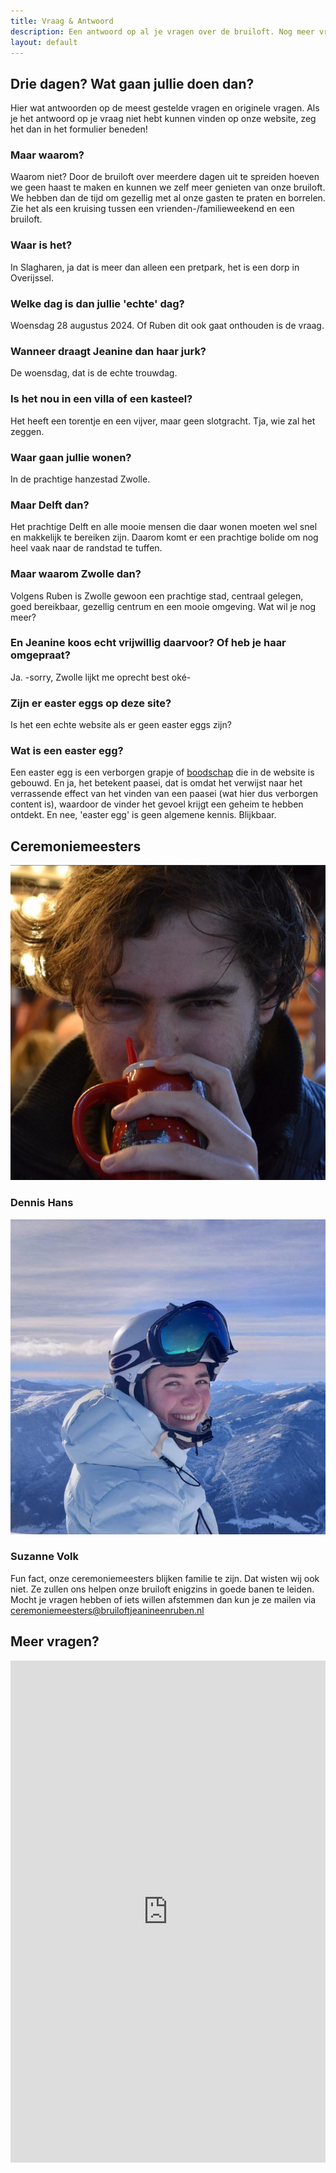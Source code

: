 ```yaml
---
title: Vraag & Antwoord
description: Een antwoord op al je vragen over de bruiloft. Nog meer vragen? Gebruik het formulier of mail de ceremoniemeesters!
layout: default
---
```

## Drie dagen? Wat gaan jullie doen dan?
Hier wat antwoorden op de meest gestelde vragen en originele vragen. Als je het antwoord op je vraag niet hebt kunnen vinden op onze website, zeg het dan in het formulier beneden!

### Maar waarom?
Waarom niet? Door de bruiloft over meerdere dagen uit te spreiden hoeven we geen haast te maken en kunnen we zelf meer
genieten van onze bruiloft. We hebben dan de tijd om gezellig met al onze gasten te praten en borrelen. Zie het als een
kruising tussen een vrienden-/familieweekend en een bruiloft.

### Waar is het?
In Slagharen, ja dat is meer dan alleen een pretpark, het is een dorp in Overijssel.

### Welke dag is dan jullie 'echte' dag?
Woensdag 28 augustus 2024. Of Ruben dit ook gaat onthouden is de vraag.

### Wanneer draagt Jeanine dan haar jurk?
De woensdag, dat is de echte trouwdag.

### Is het nou in een villa of een kasteel?
Het heeft een torentje en een vijver, maar geen slotgracht. Tja, wie zal het zeggen.

### Waar gaan jullie wonen?
In de prachtige hanzestad Zwolle.

### Maar Delft dan?
Het prachtige Delft en alle mooie mensen die daar wonen moeten wel snel en makkelijk te bereiken zijn. Daarom komt er
een prachtige bolide om nog heel vaak naar de randstad te tuffen.

### Maar waarom Zwolle dan?
Volgens Ruben is Zwolle gewoon een
prachtige stad, centraal gelegen, goed bereikbaar, gezellig centrum en een mooie omgeving. Wat wil je nog meer?

### En Jeanine koos echt vrijwillig daarvoor? Of heb je haar omgepraat?
Ja. -sorry, Zwolle lijkt me oprecht best oké-

### Zijn er easter eggs op deze site?
Is het een echte website als er geen easter eggs zijn?

### Wat is een easter egg?
Een easter egg is een verborgen grapje of [boodschap](https://www.youtube.com/watch?v=L5K-PsoL5_I) die in de website is gebouwd. En ja, het betekent paasei, dat is omdat het verwijst naar het verrassende effect van het vinden van een paasei (wat hier dus verborgen content is), waardoor de vinder het gevoel krijgt een geheim te hebben ontdekt. En nee, 'easter egg' is geen algemene kennis. Blijkbaar.

## Ceremoniemeesters
<div class="w-full flex mb-4">
<div class="p-2 md:p-10">
<img src="/images/de_meest_sexy_man.jpg" alt="Dennis Hans" class="rounded-full">
<h3 class="w-full text-center text-xl md:text-2xl mt-4">Dennis Hans</h3>
</div>
<div class="p-2 md:p-10">
<img src="/images/suzanne_volk.jpg" alt="Suzanne Volk" class="rounded-full">
<h3 class="w-full text-center text-xl md:text-2xl mt-4">Suzanne Volk</h3>
</div>
</div>

Fun fact, onze ceremoniemeesters blijken familie te zijn. Dat wisten wij ook niet. Ze zullen ons helpen onze bruiloft
enigzins in goede banen te leiden. Mocht je vragen hebben of iets willen afstemmen dan kun je ze mailen
via <a href="mailto:ceremoniemeesters@bruiloftjeanineenruben.nl" class="break-all">ceremoniemeesters@bruiloftjeanineenruben.nl</a>

## Meer vragen?

<iframe src="https://docs.google.com/forms/d/e/1FAIpQLSe5tllTrF1NmT9Jg_9AMJzFfhz3uP2gpb0uKWrr-lT0SUQXmw/viewform?embedded=true" width="100%" height="803" frameborder="0" marginheight="0" marginwidth="0">Laden…</iframe>
